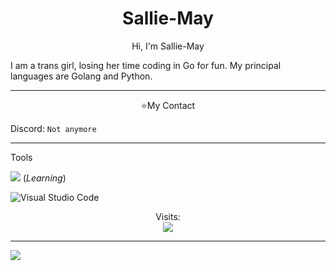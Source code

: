 
<h1 align="center">Sallie-May</h1>
<p align=center>
    Hi, I'm Sallie-May

I am a trans girl, losing her time coding in Go for fun.
My principal languages are Golang and Python. 
</p>

___________

<p align="center">⭐My Contact</p>

Discord: `Not anymore`

___________ 
Tools

![](https://skillicons.dev/icons?i=go) (*Learning*)

![Visual Studio Code](https://img.shields.io/badge/VisualStudioCode-0078d7.svg?style=for-the-badge&logo=visual-studio-code&logoColor=white)


<p align="center"> 
  Visits:<br>
  <img src="https://komarev.com/ghpvc/?username=AdvancedSkyblock&style=for-the-badge"/>
</p>

_________

![](https://raw.githubusercontent.com/Trilokia/Trilokia/379277808c61ef204768a61bbc5d25bc7798ccf1/bottom_header.svg)

